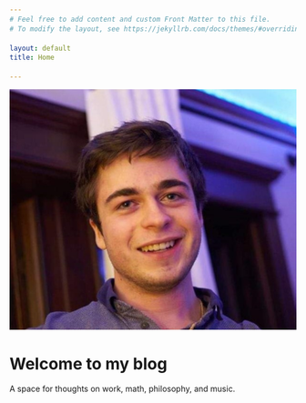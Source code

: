 ```yaml
---
# Feel free to add content and custom Front Matter to this file.
# To modify the layout, see https://jekyllrb.com/docs/themes/#overriding-theme-defaults

layout: default
title: Home

---
```


<div class="hero">
    <img src="/assets/images/profile.jpg" alt="Profile Picture">
    <h1>Welcome to my blog</h1>
    <p>A space for thoughts on work, math, philosophy, and music.</p>
</div>
